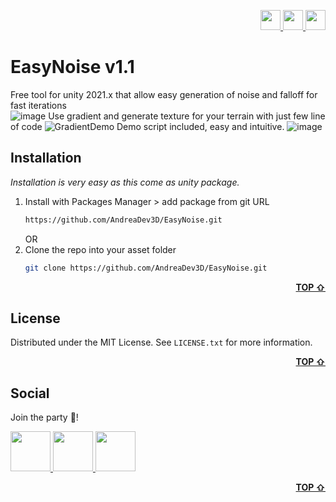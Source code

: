 <div id="top"></div>

<!-- SMALL-SOCIAL -->
<p align="right">
  <a href="https://discord.gg/MBxDKkg6YK" target="_blank">
    <img src="https://user-images.githubusercontent.com/22279134/194764030-c0ed3ba3-8d86-4ae2-b56c-3ee88a41be81.png" width="32" />
  </a>    
  <a href="https://twitter.com/AndreaDev_3DArt" target="_blank">
    <img src="https://user-images.githubusercontent.com/22279134/194764036-e4fc3421-018a-4b3a-b763-2b803ee0c78e.png" width="32" />
  </a>  
  <a href="https://www.youtube.com/channel/UCPCCUYILXKV85aEJy9UqAtg" target="_blank">
    <img src="https://user-images.githubusercontent.com/22279134/194764031-4c4cd570-3482-482b-a80c-b4974abd94b3.png" width="32" />
  </a>  
</p>


<!-- DESCRIPTIONS -->
# EasyNoise v1.1
Free tool for unity 2021.x that allow easy generation of noise and falloff for fast iterations  
![image](https://user-images.githubusercontent.com/22279134/181112780-db62812a-7d93-47ce-9a37-97ac38074b26.png)
Use gradient and generate texture for your terrain with just few line of code
![GradientDemo](https://user-images.githubusercontent.com/22279134/181632540-af923636-33a3-45f1-a255-85021ac23029.gif)
Demo script included, easy and intuitive.
![image](https://user-images.githubusercontent.com/22279134/181113119-8708782c-f1dd-47e5-9173-69e53daa7c8f.png)


<!-- INSTALLATION -->
## Installation
_Installation is very easy as this come as unity package._

1. Install with Packages Manager > add package from git URL  
   ```sh
   https://github.com/AndreaDev3D/EasyNoise.git
   ```
   OR
2. Clone the repo into your asset folder 
   ```sh
   git clone https://github.com/AndreaDev3D/EasyNoise.git
   ```

<p align="right"><b><a href="#top">TOP &#8679;</a></b></p>

<!-- LICENSE -->
## License

Distributed under the MIT License. See `LICENSE.txt` for more information.

<p align="right"><b><a href="#top">TOP &#8679;</a></b></p>

<!-- SOCIAL -->
## Social
Join the party 🎉!

<p align="left">
  <a href="https://discord.gg/MBxDKkg6YK" target="_blank">
    <img src="https://user-images.githubusercontent.com/22279134/194764030-c0ed3ba3-8d86-4ae2-b56c-3ee88a41be81.png" width="64" />
  </a>    
  <a href="https://twitter.com/AndreaDev_3DArt" target="_blank">
    <img src="https://user-images.githubusercontent.com/22279134/194764036-e4fc3421-018a-4b3a-b763-2b803ee0c78e.png" width="64" />
  </a>  
  <a href="https://www.youtube.com/channel/UCPCCUYILXKV85aEJy9UqAtg" target="_blank">
    <img src="https://user-images.githubusercontent.com/22279134/194764031-4c4cd570-3482-482b-a80c-b4974abd94b3.png" width="64" />
  </a>  
</p>

<p align="right"><b><a href="#top">TOP &#8679;</a></b></p>

